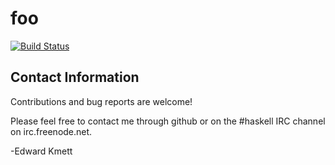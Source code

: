 foo
===

[![Build Status](https://secure.travis-ci.org/ekmett/foo.png?branch=master)](http://travis-ci.org/ekmett/foo)

Contact Information
-------------------

Contributions and bug reports are welcome!

Please feel free to contact me through github or on the #haskell IRC channel on irc.freenode.net.

-Edward Kmett

